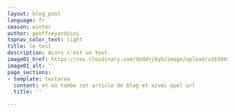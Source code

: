 ```yaml
---
layout: blog_post
language: fr
season: winter
author: geoffreyarduini
topnav_color_text: light
title: le test
description: ALors c'est un test
image01_href: https://res.cloudinary.com/deddrj0yb/image/upload/v1639492673/website/winter/robert-tjalondo-ckoFnqmaw-E-unsplash_xausol.jpg
image01_alt: ''
page_sections:
- template: textarea
  content: et où tombe cet article de blog et azvec quel url
  title: ''

---
```

